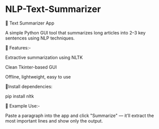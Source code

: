 # NLP-Text-Summarizer
🧠 Text Summarizer App

A simple Python GUI tool that summarizes long articles into 2–3 key sentences using NLP techniques.

🔹 Features:-

Extractive summarization using NLTK

Clean Tkinter-based GUI

Offline, lightweight, easy to use

🔹Install dependencies:

pip install nltk

💬 Example Use:-

Paste a paragraph into the app and click "Summarize" — it’ll extract the most important lines and show only the output.



